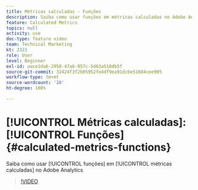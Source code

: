 ```yaml
---
title: Métricas calculadas - Funções
description: Saiba como usar funções em métricas calculadas no Adobe Analytics
feature: Calculated Metrics
topics: null
activity: use
doc-type: feature video
team: Technical Marketing
kt: 2321
role: User
level: Beginner
exl-id: aace1da6-2958-47a6-957c-5d63a5104b5f
source-git-commit: 32424f3f2b05952fe4df9ea91dcbe51684cee905
workflow-type: tm+mt
source-wordcount: '28'
ht-degree: 100%

---
```


# [!UICONTROL Métricas calculadas]: [!UICONTROL Funções] {#calculated-metrics-functions}

Saiba como usar [!UICONTROL funções] em [!UICONTROL métricas calculadas] no Adobe Analytics

>[!VIDEO](https://video.tv.adobe.com/v/25408/?quality=12)

